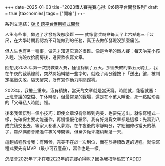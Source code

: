 
+++
date=2025-01-03
title="2023鐵人賽完賽心得: Qt6跨平台開發系列"
draft = true
[taxonomies]
tags = ["開箱"]
+++

系列文連結：[Qt 6 跨平台應用程式開發](https://ithelp.ithome.com.tw/users/20084263/ironman/6778)

人生有些事，做過了才發現沒那麼難 —— 就像當兵時期每天早上六點跑三千公尺，在大學時期我認為不可能做到的任務，真正去做卻發現沒那麼痛苦。

但人生也有另一種事，做完才知道它真的很難。像是今年的鐵人賽：每天哄完小孩入睡、洗碗收拾廚房後，還要熬夜寫文章。

回想我2020年第一次挑戰鐵人賽，僅僅持續了五天。那個失敗的第五天晚上，我在午夜的截稿線前，突然開始糾結一些字句，就晚了兩分鐘按下「送出」鍵，被判定挑戰失敗。隔天醒來，所有寫作動力瞬間歸零。

2023年，我捲土重來。沒有積搞，當天的文章就是當天寫。時間就，能塞就塞：上班會議的空檔、午休時間，但最常見的戰場，還是在小孩入睡後，那一點點珍貴的「父母私人時間」裡。

後來我領悟到一個小技巧：即使文章沒有修飾到完美，也要先送出。就像寫程式一樣，先確保主要功能運作，再慢慢優化細節。我有好幾篇文章都是這樣：先寫到八成完稿交出去，等家人都進入夢鄉，在午夜後的寧靜時分，才細細修改當天的稿子。雖然偶爾會錯過午夜的時間線，但至少從未拖稿超過一天。

這趟旅程教會我：有時候，完美不在於一次到位，而在於持續改進的過程。就像寫程式要先有MVP（最小可行產品），寫作也是一樣。

怎麼會2025年了才在發2023年的完賽心得呢？因為我把草稿忘了XDDD


